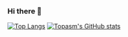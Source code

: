 ### Hi there 👋

<!--
**Topasm/Topasm** is a ✨ _special_ ✨ repository because its `README.md` (this file) appears on your GitHub profile.

Here are some ideas to get you started:

- 🔭 I’m currently working on ...
- 🌱 I’m currently learning ...
- 👯 I’m looking to collaborate on ...
- 🤔 I’m looking for help with ...
- 💬 Ask me about ...
- 📫 How to reach me: ...
- 😄 Pronouns: ...
- ⚡ Fun fact: ...
-->

[![Top Langs](https://github-readme-stats.vercel.app/api/top-langs/?username=Topasm&show_icons=true&theme=radical)](https://github.com/Topasm/github-readme-stats)
[![Topasm's GitHub stats](https://github-readme-stats.vercel.app/api?username=Topasm&show_icons=true&theme=radical)](https://github.com/Topasm/github-readme-stats)
